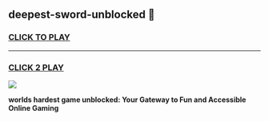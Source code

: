 
## deepest-sword-unblocked 👋
<h3>
<a href="https://premium.freeplayer.one?title=deepest-sword-unblocked&ref=14F">CLICK TO PLAY</a></h3>
<hr>

<h3>
<a href="https://premium.freeplayer.one?title=deepest-sword-unblocked&ref=14F">CLICK 2 PLAY</a>
  
</h3>

<a href="https://premium.freeplayer.one?title=deepest-sword-unblocked&ref=12F/"><img src="https://clearcache.store/games.png"></a>


**worlds hardest game unblocked: Your Gateway to Fun and Accessible Online Gaming**
